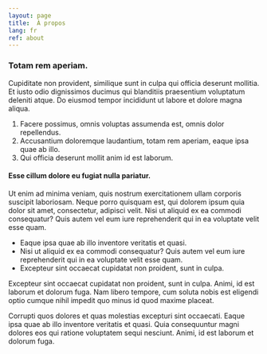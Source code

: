 ```yaml
---
layout: page
title:  À propos
lang: fr
ref: about
---
```

### Totam rem aperiam.

Cupiditate non provident, similique sunt in culpa qui officia deserunt mollitia. Et iusto odio dignissimos ducimus qui blanditiis praesentium voluptatum deleniti atque. Do eiusmod tempor incididunt ut labore et dolore magna aliqua.

1. Facere possimus, omnis voluptas assumenda est, omnis dolor repellendus.
2. Accusantium doloremque laudantium, totam rem aperiam, eaque ipsa quae ab illo.
3. Qui officia deserunt mollit anim id est laborum.

#### Esse cillum dolore eu fugiat nulla pariatur.

Ut enim ad minima veniam, quis nostrum exercitationem ullam corporis suscipit laboriosam. Neque porro quisquam est, qui dolorem ipsum quia dolor sit amet, consectetur, adipisci velit. Nisi ut aliquid ex ea commodi consequatur? Quis autem vel eum iure reprehenderit qui in ea voluptate velit esse quam.

* Eaque ipsa quae ab illo inventore veritatis et quasi.
* Nisi ut aliquid ex ea commodi consequatur? Quis autem vel eum iure reprehenderit qui in ea voluptate velit esse quam.
* Excepteur sint occaecat cupidatat non proident, sunt in culpa.

Excepteur sint occaecat cupidatat non proident, sunt in culpa. Animi, id est laborum et dolorum fuga. Nam libero tempore, cum soluta nobis est eligendi optio cumque nihil impedit quo minus id quod maxime placeat.

Corrupti quos dolores et quas molestias excepturi sint occaecati. Eaque ipsa quae ab illo inventore veritatis et quasi. Quia consequuntur magni dolores eos qui ratione voluptatem sequi nesciunt. Animi, id est laborum et dolorum fuga.
